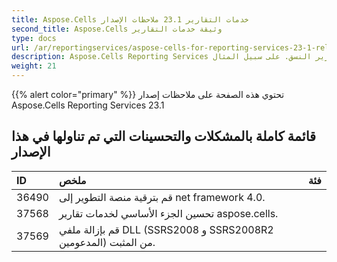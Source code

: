 ```yaml
---
title: Aspose.Cells خدمات التقارير 23.1 ملاحظات الإصدار
second_title: Aspose.Cells وثيقة خدمات التقارير
type: docs
url: /ar/reportingservices/aspose-cells-for-reporting-services-23-1-release-notes/
description: Aspose.Cells Reporting Services تدعم تقديم أنواع تقارير النسق. على سبيل المثال Xlsx و Pdf و Json و Docx و Pptx و Html و Svg و Ods و Png وما إلى ذلك
weight: 21
---
```

{{% alert color="primary" %}} 
تحتوي هذه الصفحة على ملاحظات إصدار Aspose.Cells Reporting Services 23.1

##  **قائمة كاملة بالمشكلات والتحسينات التي تم تناولها في هذا الإصدار**

|**ID**|**ملخص**|**فئة**|
| :- | :- | :- |
| 36490 | قم بترقية منصة التطوير إلى net framework 4.0.|
| 37568 | تحسين الجزء الأساسي لخدمات تقارير aspose.cells.|
| 37569 | قم بإزالة ملفي DLL (SSRS2008 و SSRS2008R2 المدعومين) من المثبت.|
